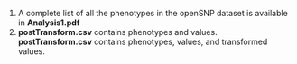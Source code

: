 1. A complete list of all the phenotypes in the openSNP dataset is available in **Analysis1.pdf**
2. **postTransform.csv** contains phenotypes and values. **postTransform.csv** contains phenotypes, values, and transformed values. 
